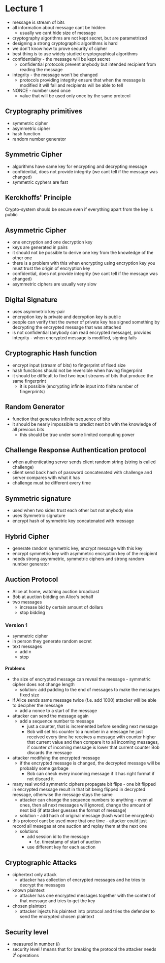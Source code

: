 # Lecture 1

- message is stream of bits
- all information about message cant be hidden
  - usually we cant hide size of message
- cryptography algorithms are not kept secret, but are parametrized
- designing a strong cryptographic algorithms is hard
- we don't know how to prove security of cipher
- best thing is to use widely studied cryptographical algorithms
- confidentiality - the message will be kept secret
  - confidential protocols prevent anybody but intended recipient from reading the message 
- integrity - the message won't be changed
  - protocols providing integrity ensure that when the message is modified it will fail and recipients will be able to tell
- NONCE - number used once
  - value that will be used only once by the same protocol

## Cryptography primitives
- symmetric cipher
- asymmetric cipher
- hash function
- random number generator

## Symmetric Cipher
- algorithms have same key for encrypting and decrypting message
- confidential, does not provide integrity (we cant tell if the message was changed)
- symmetric cyphers are fast

## Kerckhoffs' Principle
Crypto-system should be secure even if everything apart from the key is public 

## Asymmetric Cipher
- one encryption and one decryption key
- keys are generated in pairs
- it should not be possible to derive one key from the knowledge of the other one
- there is a problem with this when encrypting using encryption key you must trust the origin of encryption key
- confidential, does not provide integrity (we cant tell if the message was changed)
- asymmetric ciphers are usually very slow

## Digital Signature
- uses asymmetric key-pair
- encryption key is private and decryption key is public
- people can verify that the owner of private key has signed something by decrypting the encrypted message that was 
attached
- is not confidential (anybody can read encrypted message), provides integrity - when encrypted message is modified, 
signing fails

## Cryptographic Hash function
- encrypt input (stream of bits) to fingerprint of fixed size
- hash functions should not be reversible when having fingerprint
- it should be difficult to find two input streams of bits that produce the same fingerprint
  - it is possible (encrypting infinite input into finite number of fingerprints)

## Random Generator
- function that generates infinite sequence of bits
- it should be nearly impossible to predict next bit with the knowledge of all previous bits
  - this should be true under some limited computing power

## Challenge Response Authentication protocol
- when authenticating server sends client random string (string is called challenge)
- client send back hash of password concatenated with challenge and server compares with what it has
- challenge must be different every time

## Symmetric signature
- used when two sides trust each other but not anybody else
- uses Symmetric signature
- encrypt hash of symmetric key concatenated with message

## Hybrid Cipher
- generate random symmetric key, encrypt message with this key
- encrypt symmetric key with asymmetric encryption key of the recipient
- needs strong asymmetric, symmetric ciphers and strong random number generator

## Auction Protocol
- Alice at home, watching auction broadcast
- Bob at auction bidding on Alice's behalf
- two messages
  - increase bid by certain amount of dollars
  - stop bidding

### Version 1
- symmetric cipher
- in person they generate random secret
- text messages
  - add n
  - stop

#### Problems
- the size of encrypted message can reveal the message - symmetric cipher does not change length
  - solution: add padding to the end of messages to make the messages fixed size
- if Alice sends same message twice (f.e. add 1000) attacker will be able to decipher the message
  - add a nonce to a start of the message
- attacker can send the message again
  - add a sequence number to message
    - just a counter, that is incremented before sending next message
    - Bob will set his counter to a number in a message he just received every time he receives a message with counter
    higher that current value and then compare it to all incoming messages, if counter of incoming message is lower 
    that current counter Bob discards the message
- attacker modifying the encrypted message
  - if the encrypted message is changed, the decrypted message will be probably some garbage
    - Bob can check every incoming message if it has right format if not discard it
- many real world symmetric ciphers propagate bit flips - one bit flipped in encrypted message result in that bit being
flipped in decrypted message, otherwise the message stays the same
  - attacker can change the sequence numbers to anything - even all ones, then all next messages will ignored, change
  the amount of next bid (if attacker guesses the format of message)
  - solution - add hash of original message (hash wont be encrypted)
- this protocol cant be used more that one time - attacker could just record all mesegas at one auction and replay them
at the next one
  - solutions
    - add session id to the message
      - f.e. timestamp of start of auction
    - use different key for each auction

## Cryptographic Attacks
- ciphertext only attack
  - attacker has collection of encrypted messages and he tries to decrypt the messages
- known plaintext
  - attacker has one encrypted messages together with the content of that message and tries to get the key
- chosen plaintext
  - attacker injects his plaintext into protocol and tries the defender to send the encrypted chosen plaintext

## Security level
- measured in number ($l$)
- security level $l$ means that for breaking the protocol the attacker needs $2^l$ operations